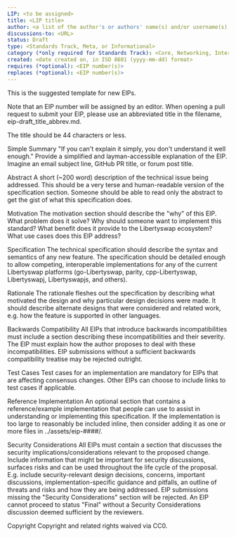 ```yaml
---
LIP: <to be assigned>
title: <LIP title>
author: <a list of the author's or authors' name(s) and/or username(s), or name(s) and email(s), e.g. (use with the parentheses or triangular brackets): FirstName LastName (@GitHubUsername), FirstName LastName <foo@bar.com>, FirstName (@GitHubUsername) and GitHubUsername (@GitHubUsername)>
discussions-to: <URL>
status: Draft
type: <Standards Track, Meta, or Informational>
category (*only required for Standards Track): <Core, Networking, Interface, or ERC>
created: <date created on, in ISO 8601 (yyyy-mm-dd) format>
requires (*optional): <EIP number(s)>
replaces (*optional): <EIP number(s)>
---
```

This is the suggested template for new EIPs.

Note that an EIP number will be assigned by an editor. When opening a pull request to submit your EIP, please use an abbreviated title in the filename, eip-draft_title_abbrev.md.

The title should be 44 characters or less.

Simple Summary
"If you can't explain it simply, you don't understand it well enough." Provide a simplified and layman-accessible explanation of the EIP. Imagine an email subject line, GitHub PR title, or forum post title.

Abstract
A short (~200 word) description of the technical issue being addressed. This should be a very terse and human-readable version of the specification section. Someone should be able to read only the abstract to get the gist of what this specification does.

Motivation
The motivation section should describe the "why" of this EIP. What problem does it solve? Why should someone want to implement this standard? What benefit does it provide to the Libertyswap ecosystem? What use cases does this EIP address?

Specification
The technical specification should describe the syntax and semantics of any new feature. The specification should be detailed enough to allow competing, interoperable implementations for any of the current Libertyswap platforms (go-Libertyswap, parity, cpp-Libertyswap, Libertyswapj, Libertyswapjs, and others).

Rationale
The rationale fleshes out the specification by describing what motivated the design and why particular design decisions were made. It should describe alternate designs that were considered and related work, e.g. how the feature is supported in other languages.

Backwards Compatibility
All EIPs that introduce backwards incompatibilities must include a section describing these incompatibilities and their severity. The EIP must explain how the author proposes to deal with these incompatibilities. EIP submissions without a sufficient backwards compatibility treatise may be rejected outright.

Test Cases
Test cases for an implementation are mandatory for EIPs that are affecting consensus changes. Other EIPs can choose to include links to test cases if applicable.

Reference Implementation
An optional section that contains a reference/example implementation that people can use to assist in understanding or implementing this specification. If the implementation is too large to reasonably be included inline, then consider adding it as one or more files in ../assets/eip-####/.

Security Considerations
All EIPs must contain a section that discusses the security implications/considerations relevant to the proposed change. Include information that might be important for security discussions, surfaces risks and can be used throughout the life cycle of the proposal. E.g. include security-relevant design decisions, concerns, important discussions, implementation-specific guidance and pitfalls, an outline of threats and risks and how they are being addressed. EIP submissions missing the "Security Considerations" section will be rejected. An EIP cannot proceed to status "Final" without a Security Considerations discussion deemed sufficient by the reviewers.

Copyright
Copyright and related rights waived via CC0.
